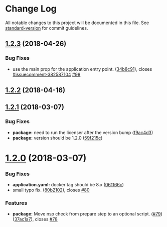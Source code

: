 # Change Log

All notable changes to this project will be documented in this file. See [standard-version](https://github.com/conventional-changelog/standard-version) for commit guidelines.

<a name="1.2.3"></a>
## [1.2.3](https://github.com/bucharest-gold/nodejs-rest-http/compare/v1.2.2...v1.2.3) (2018-04-26)


### Bug Fixes

* use the main prop for the application entry point. ([34b8c91](https://github.com/bucharest-gold/nodejs-rest-http/commit/34b8c91)), closes [#issuecomment-382587104](https://github.com/bucharest-gold/nodejs-rest-http/issues/issuecomment-382587104) [#98](https://github.com/bucharest-gold/nodejs-rest-http/issues/98)



<a name="1.2.2"></a>
## [1.2.2](https://github.com/bucharest-gold/nodejs-rest-http/compare/v1.2.1...v1.2.2) (2018-04-16)



<a name="1.2.1"></a>
## [1.2.1](https://github.com/bucharest-gold/nodejs-rest-http/compare/v1.2.0...v1.2.1) (2018-03-07)


### Bug Fixes

* **package:** need to run the licenser after the version bump ([f9ac4d3](https://github.com/bucharest-gold/nodejs-rest-http/commit/f9ac4d3))
* **package:** version should be 1.2.0 ([59f215c](https://github.com/bucharest-gold/nodejs-rest-http/commit/59f215c))



<a name="1.2.0"></a>
# [1.2.0](https://github.com/bucharest-gold/nodejs-rest-http/compare/v1.1.1...v1.2.0) (2018-03-07)


### Bug Fixes

* **application.yaml:** docker tag should be 8.x ([061166c](https://github.com/bucharest-gold/nodejs-rest-http/commit/061166c))
* small typo fix. ([80b2102](https://github.com/bucharest-gold/nodejs-rest-http/commit/80b2102)), closes [#80](https://github.com/bucharest-gold/nodejs-rest-http/issues/80)


### Features

* **package:** Move nsp check from prepare step to an optional script. ([#79](https://github.com/bucharest-gold/nodejs-rest-http/issues/79)) ([37ac1a7](https://github.com/bucharest-gold/nodejs-rest-http/commit/37ac1a7)), closes [#78](https://github.com/bucharest-gold/nodejs-rest-http/issues/78)
